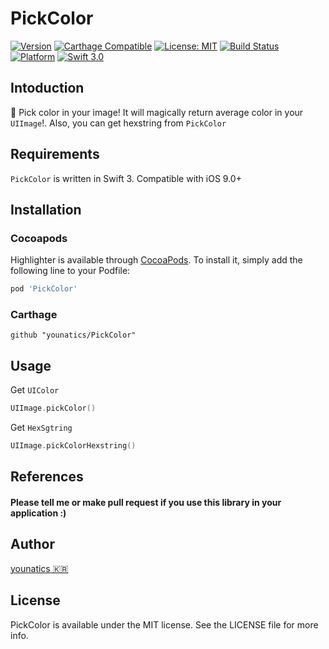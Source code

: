 # PickColor
[![Version](https://img.shields.io/cocoapods/v/PickColor.svg?style=flat)](http://cocoapods.org/pods/PickColor)
[![Carthage Compatible](https://img.shields.io/badge/Carthage-compatible-4BC51D.svg?style=flat)](https://github.com/Carthage/Carthage)
[![License: MIT](https://img.shields.io/badge/license-MIT-blue.svg?style=flat)](https://github.com/younatics/PickColor/blob/master/LICENSE)
[![Build Status](https://travis-ci.org/younatics/PickColor.svg?branch=master)](https://travis-ci.org/younatics/PickColor)
[![Platform](https://img.shields.io/cocoapods/p/PickColor.svg?style=flat)](http://cocoapods.org/pods/PickColor)
[![Swift 3.0](https://img.shields.io/badge/Swift-3.0-orange.svg?style=flat)](https://developer.apple.com/swift/)

## Intoduction
📌 Pick color in your image! It will magically return average color in your `UIImage`!. Also, you can get hexstring from `PickColor`

## Requirements

`PickColor` is written in Swift 3. Compatible with iOS 9.0+

## Installation

### Cocoapods

Highlighter is available through [CocoaPods](http://cocoapods.org). To install
it, simply add the following line to your Podfile:

```ruby
pod 'PickColor'
```
### Carthage
```
github "younatics/PickColor"
```
## Usage
Get `UIColor`
```swift
UIImage.pickColor()
```

Get `HexSgtring`
```swift
UIImage.pickColorHexstring()
```

## References
#### Please tell me or make pull request if you use this library in your application :) 

## Author
[younatics 🇰🇷](http://younatics.github.io)

## License
PickColor is available under the MIT license. See the LICENSE file for more info.


